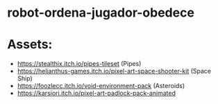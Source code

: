 # robot-ordena-jugador-obedece

# Assets:
- https://stealthix.itch.io/pipes-tileset (Pipes)
- https://helianthus-games.itch.io/pixel-art-space-shooter-kit (Space Ship)
- https://foozlecc.itch.io/void-environment-pack (Asteroids)
- https://karsiori.itch.io/pixel-art-padlock-pack-animated
